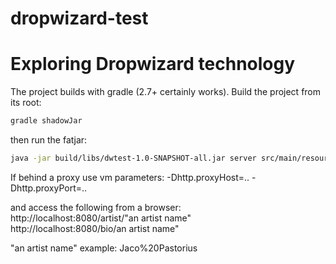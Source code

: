# dropwizard-test
Exploring Dropwizard technology
===============================

The project builds with gradle (2.7+ certainly works). Build the project from its root:
```sh
gradle shadowJar
```

then run the fatjar:
```sh
java -jar build/libs/dwtest-1.0-SNAPSHOT-all.jar server src/main/resources/config.yaml
```
If behind a proxy use vm parameters: -Dhttp.proxyHost=.. -Dhttp.proxyPort=..

and access the following from a browser:<BR>
http://localhost:8080/artist/"an artist name"<BR>
http://localhost:8080/bio/an artist name"
<P>
"an artist name" example: Jaco%20Pastorius
